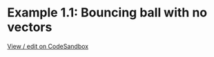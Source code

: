 # Example 1.1: Bouncing ball with no vectors

[View / edit on CodeSandbox](https://codesandbox.io/s/github/mhyfritz/the-nature-of-code-canvas-sketch/tree/master/01-vectors/01-bouncing-ball-with-no-vectors/sandbox)
